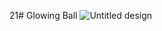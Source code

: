 21# Glowing Ball
![Untitled design](https://github.com/Rupali1407/Html-and-Css-Projects/assets/123893797/e3b352e8-1941-4f3e-be2d-bb30a016e1c6)
